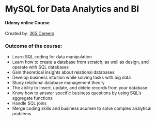 # MySQL for Data Analytics and BI
#### Udemy online Course
Created by: [365 Careers](https://www.udemy.com/user/365careers/)

### Outcome of the course:
- Learn SQL coding for data manipulation
- Learn how to create a database from scratch, as well as design, and operate with SQL databases
- Gain theoretical insights about relational databases
- Develop business intuition while solving tasks with big data
- Study relational database management theory
- The ability to insert, update, and delete records from your database
- Know how to answer specific business questions by using SQL’s aggregate functions
- Handle SQL joins
- Merge coding skills and business acumen to solve complex analytical problems


